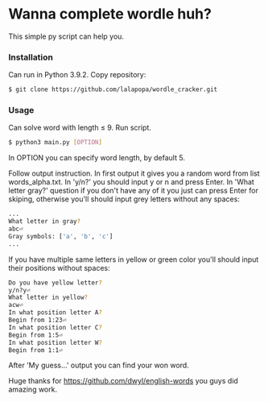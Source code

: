 # Wanna complete wordle huh?
This simple py script can help you.

### Installation 
Can run in Python 3.9.2.
Copy repository:
```sh
$ git clone https://github.com/lalapopa/wordle_cracker.git
```
### Usage
Can solve word with length ≤ 9.
Run script.
```sh
$ python3 main.py [OPTION]
```
In OPTION you can specify word length, by default 5.

Follow output instruction.
In first output it gives you a random word from list words_alpha.txt.
In 'y/n?' you should input y or n and press Enter.
In 'What letter gray?' question if you don't have any of it you just can press Enter for skiping, otherwise you'll should input grey letters without any spaces:
```sh
...
What letter in gray?
abc⏎
Gray symbols: ['a', 'b', 'c']
...
```
If you have multiple same letters in yellow or green color you'll should input their positions without spaces:
```sh
Do you have yellow letter?
y/n?y⏎
What letter in yellow?
acw⏎
In what position letter A?
Begin from 1:23⏎
In what position letter C?
Begin from 1:5⏎
In what position letter W?
Begin from 1:1⏎
```
After 'My guess...' output you can find your won word.

Huge thanks for https://github.com/dwyl/english-words you guys did amazing work.

